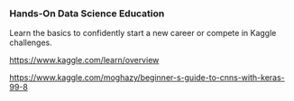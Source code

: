 ### Hands-On Data Science Education

Learn the basics to confidently start a new career or compete in Kaggle challenges.

https://www.kaggle.com/learn/overview

https://www.kaggle.com/moghazy/beginner-s-guide-to-cnns-with-keras-99-8

